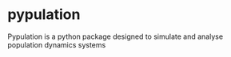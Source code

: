 # pypulation
Pypulation is a python package designed to simulate and analyse population dynamics systems
